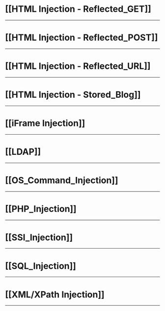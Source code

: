 # [[HTML Injection - Reflected_GET]]
---
# [[HTML Injection - Reflected_POST]]
---
# [[HTML Injection - Reflected_URL]]
---
# [[HTML Injection - Stored_Blog]]
---
# [[iFrame Injection]]
---
# [[LDAP]]
---
# [[OS_Command_Injection]]
---
# [[PHP_Injection]]
---
# [[SSI_Injection]]
---
# [[SQL_Injection]]
---
# [[XML/XPath Injection]]
---
